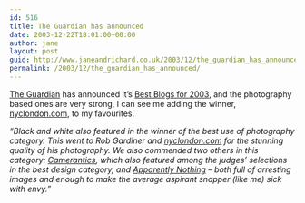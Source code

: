 ```yaml
---
id: 516
title: The Guardian has announced
date: 2003-12-22T18:01:00+00:00
author: jane
layout: post
guid: http://www.janeandrichard.co.uk/2003/12/the_guardian_has_announced
permalink: /2003/12/the_guardian_has_announced/
---
```

[The Guardian](http://www.guardian.co.uk/) has announced it&#8217;s [Best Blogs for 2003](http://www.guardian.co.uk/online/weblogs/story/0,14024,1108883,00.html), and the photography based ones are very strong, I can see me adding the winner, [nyclondon.com](http://www.nyclondon.com/blog/), to my favourites.

_&#8220;Black and white also featured in the winner of the best use of photography category. This went to Rob Gardiner and [nyclondon.com](http://www.nyclondon.com/blog/) for the stunning quality of his photography. We also commended two others in this category: [Camerantics](http://elephants.brinkster.net/), which also featured among the judges&#8217; selections in the best design category, and [Apparently Nothing](http://www.apparentlynothing.com/) &#8211; both full of arresting images and enough to make the average aspirant snapper (like me) sick with envy.&#8221;_